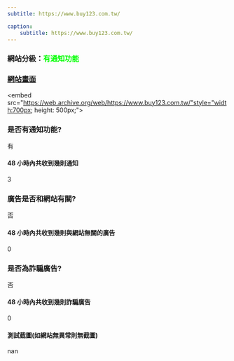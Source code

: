 ```yaml
---
subtitle: https://www.buy123.com.tw/

caption:
	subtitle: https://www.buy123.com.tw/
---
```


<h3>網站分級：<font color="#00FF00">有通知功能</font></h3>

### [網站畫面](https://www.buy123.com.tw/)
<embed src="https://web.archive.org/web/https://www.buy123.com.tw/"style="width:700px; height: 500px;">

### 是否有通知功能?
有

#### 48 小時內共收到幾則通知
3

### 廣告是否和網站有關?
否

#### 48 小時內共收到幾則與網站無關的廣告
0

### 是否為詐騙廣告?
否

#### 48 小時內共收到幾則詐騙廣告
0

#### 測試截圖(如網站無異常則無截圖)
nan

